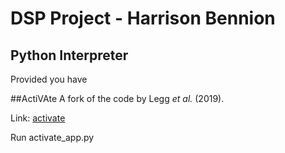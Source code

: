  # DSP Project - Harrison Bennion
 ## Python Interpreter
Provided you have 

##ActiVAte
A fork of the code by Legg *et al.* (2019).

Link: [activate](https://gitlab.uwe.ac.uk/pa-legg/activate)

Run activate_app.py 